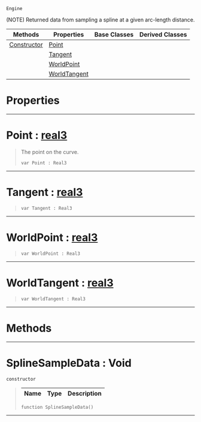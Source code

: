  `Engine`

(NOTE) Returned data from sampling a spline at a given arc-length distance.

|Methods|Properties|Base Classes|Derived Classes|
|---|---|---|---|
|[ Constructor](https://plasmaengine.github.io/PlasmaDocs/Plasma1/C++/code_reference/class_reference/splinesampledata.markdown#splinesampledata-void)|[ Point](https://plasmaengine.github.io/PlasmaDocs/Plasma1/C++/code_reference/class_reference/splinesampledata.markdown#point-plasma-engine-docume)| | |
| |[ Tangent](https://plasmaengine.github.io/PlasmaDocs/Plasma1/C++/code_reference/class_reference/splinesampledata.markdown#tangent-plasma-engine-docu)| | |
| |[ WorldPoint](https://plasmaengine.github.io/PlasmaDocs/Plasma1/C++/code_reference/class_reference/splinesampledata.markdown#worldpoint-plasma-engine-d)| | |
| |[ WorldTangent](https://plasmaengine.github.io/PlasmaDocs/Plasma1/C++/code_reference/class_reference/splinesampledata.markdown#worldtangent-plasma-engine)| | |


 #  Properties


---  
 #  Point : [real3](https://plasmaengine.github.io/PlasmaDocs/Plasma1/C++/code_reference/lightning_base_types/real3.markdown)

> The point on the curve.
> ``` lang=cpp, name=Lightning
> var Point : Real3


---  
 #  Tangent : [real3](https://plasmaengine.github.io/PlasmaDocs/Plasma1/C++/code_reference/lightning_base_types/real3.markdown)

> 
> ``` lang=cpp, name=Lightning
> var Tangent : Real3


---  
 #  WorldPoint : [real3](https://plasmaengine.github.io/PlasmaDocs/Plasma1/C++/code_reference/lightning_base_types/real3.markdown)

> 
> ``` lang=cpp, name=Lightning
> var WorldPoint : Real3


---  
 #  WorldTangent : [real3](https://plasmaengine.github.io/PlasmaDocs/Plasma1/C++/code_reference/lightning_base_types/real3.markdown)

> 
> ``` lang=cpp, name=Lightning
> var WorldTangent : Real3


---  
 #  Methods


---  
 #  SplineSampleData : Void

 `constructor`

> 
> |Name|Type|Description|
> |---|---|---|
> ``` lang=cpp, name=Lightning
> function SplineSampleData()
> ``` 


---  
 

 